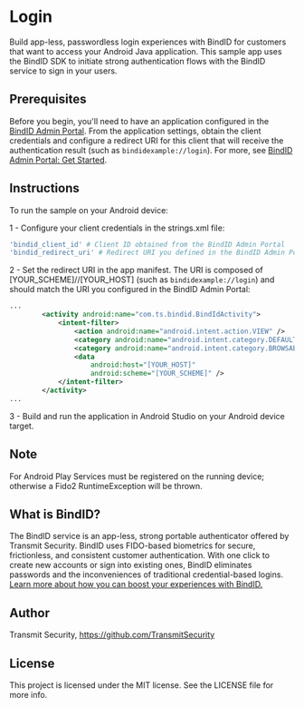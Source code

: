 # Login

Build app-less, passwordless login experiences with BindID for customers that want to access your Android Java application. This sample app uses the BindID SDK to initiate strong authentication flows with the BindID service to sign in your users.

## Prerequisites

Before you begin, you'll need to have an application configured in the [BindID Admin Portal](https://admin.bindid-sandbox.io/console/#/applications). From the application settings, obtain the client credentials and configure a redirect URI for this client that will receive the authentication result (such as `bindidexample://login`). 
For more, see [BindID Admin Portal: Get Started](https://developer.bindid.io/docs/guides/admin_portal/topics/getStarted/get_started_admin_portal).

## Instructions

To run the sample on your Android device:

1 - Configure your client credentials in the strings.xml file:

```bash
'bindid_client_id' # Client ID obtained from the BindID Admin Portal
'bindid_redirect_uri' # Redirect URI you defined in the BindID Admin Portal.
```

2 - Set the redirect URI in the app manifest. The URI is composed of [YOUR_SCHEME]//[YOUR_HOST] (such as `bindidexample://login`) and should match the URI you configured in the BindID Admin Portal:

```xml
...
        <activity android:name="com.ts.bindid.BindIdActivity">
            <intent-filter>
                <action android:name="android.intent.action.VIEW" />
                <category android:name="android.intent.category.DEFAULT" />
                <category android:name="android.intent.category.BROWSABLE" />
                <data
                    android:host="[YOUR_HOST]"
                    android:scheme="[YOUR_SCHEME]" />
            </intent-filter>
        </activity>
...
```

3 - Build and run the application in Android Studio on your Android device target.

## Note
For Android Play Services must be registered on the running device; otherwise a Fido2 RuntimeException will be thrown.

## What is BindID?
The BindID service is an app-less, strong portable authenticator offered by Transmit Security. BindID uses FIDO-based biometrics for secure, frictionless, and consistent customer authentication. With one click to create new accounts or sign into existing ones, BindID eliminates passwords and the inconveniences of traditional credential-based logins.
[Learn more about how you can boost your experiences with BindID.](https://www.transmitsecurity.com/developer)

## Author
Transmit Security, https://github.com/TransmitSecurity

## License
This project is licensed under the MIT license. See the LICENSE file for more info.
